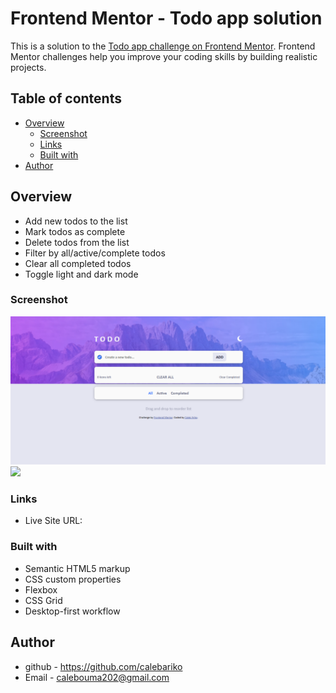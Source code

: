 # Frontend Mentor - Todo app solution

This is a solution to the [Todo app challenge on Frontend Mentor](https://www.frontendmentor.io/challenges/todo-app-Su1_KokOW). Frontend Mentor challenges help you improve your coding skills by building realistic projects. 

## Table of contents

- [Overview](#overview)
  - [Screenshot](#screenshot)
  - [Links](#links)
  - [Built with](#built-with)
- [Author](#author)

## Overview

- Add new todos to the list
- Mark todos as complete
- Delete todos from the list
- Filter by all/active/complete todos
- Clear all completed todos
- Toggle light and dark mode

### Screenshot

![](./todoapppreview-lighttheme.png)
![](./todoapppreview-darktheme.png)

### Links

- Live Site URL: [](https://todowebapp.netlify.app)

### Built with

- Semantic HTML5 markup
- CSS custom properties
- Flexbox
- CSS Grid
- Desktop-first workflow

## Author

- github - https://github.com/calebariko
- Email - calebouma202@gmail.com